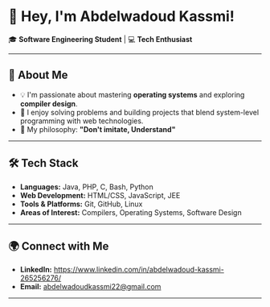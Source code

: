 
# 👋 Hey, I'm Abdelwadoud Kassmi!  

🎓 **Software Engineering Student** | 💻 **Tech Enthusiast**  

---

## 🚀 About Me  
- 💡 I'm passionate about mastering **operating systems** and exploring **compiler design**.  
- 🧩 I enjoy solving problems and building projects that blend system-level programming with web technologies.  
- 🌟 My philosophy: **"Don't imitate, Understand"**

---

## 🛠️ Tech Stack  
- **Languages:** Java, PHP, C, Bash, Python  
- **Web Development:** HTML/CSS, JavaScript, JEE  
- **Tools & Platforms:** Git, GitHub, Linux  
- **Areas of Interest:** Compilers, Operating Systems, Software Design  

---

## 🌍 Connect with Me  
- **LinkedIn:** https://www.linkedin.com/in/abdelwadoud-kassmi-265256276/
- **Email:** abdelwadoudkassmi22@gmail.com  

---
